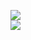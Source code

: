 [![](https://img.shields.io/badge/Made%20With-Github%20Spray-lightgrey.svg?style=for-the-badge&logo=github)](https://github.com/Annihil/github-spray#18237)  
[![](https://i.imgur.com/2DrTn0Z.gif)](https://github.com/Annihil/github-spray)